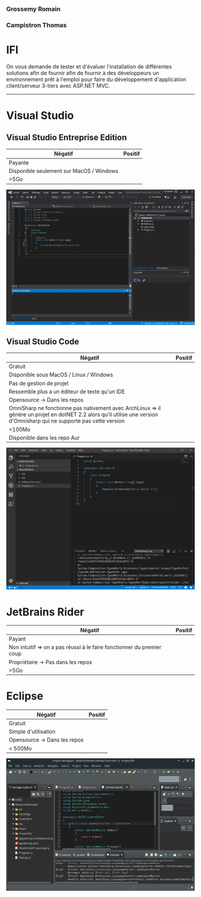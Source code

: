 ### Grossemy Romain
### Campistron Thomas

IFI
===

On vous demande de tester et d'évaluer l'installation de différentes solutions afin de fournir afin de fournir à des développeurs un environnement prêt à l'emploi pour faire du développement d'application client/serveur 3-tiers avec ASP.NET MVC.

------------------

Visual Studio
=============

Visual Studio Entreprise Edition
--------------------------------

| Négatif | Positif |
|---------|---------|
| Payante |         |
| Disponible seulement sur MacOS / Windows |   |
| \>5Go  |  |

![](illustration/visual-studio-entreprise.png)

Visual Studio Code
------------------

| Négatif | Positif |
|---------|---------|
| Gratuit | |
| Disponible sous MacOS / Linux / Windows | |
| Pas de gestion de projet| |
| Ressemble plus a un éditeur de texte qu'un IDE| |
| Opensource -> Dans les repos| |
| OmniSharp ne fonctionne pas nativement avec ArchLinux => il génère un projet en dotNET 2.2 alors qu'il utilise une version d'Omnisharp qui ne supporte pas cette version| |
| \<100Mo | |
|Disponible dans les repo Aur | |

![](illustration/visual-studio-code.png)

JetBrains Rider
===============

| Négatif | Positif |
|---------|---------|
| Payant  | |
| Non intuitif => on a pas réussi à le faire fonctionner du premier coup | |
| Propriétaire -> Pas dans les repos | |
| \>5Go | |

Eclipse
=======
| Négatif | Positif |
|---------|---------|
| Gratuit| |
| Simple d'utilisation| |
| Opensource -> Dans les repos| |
| \< 500Mo| |

![](illustration/eclipse.png)
